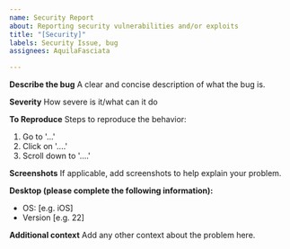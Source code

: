 ```yaml
---
name: Security Report
about: Reporting security vulnerabilities and/or exploits
title: "[Security]"
labels: Security Issue, bug
assignees: AquilaFasciata

---
```


**Describe the bug**
A clear and concise description of what the bug is.

**Severity**
How severe is it/what can it do

**To Reproduce**
Steps to reproduce the behavior:
1. Go to '...'
2. Click on '....'
3. Scroll down to '....'

**Screenshots**
If applicable, add screenshots to help explain your problem.

**Desktop (please complete the following information):**
 - OS: [e.g. iOS]
 - Version [e.g. 22]

**Additional context**
Add any other context about the problem here.

